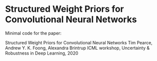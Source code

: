 # Structured Weight Priors for Convolutional Neural Networks

Minimal code for the paper:

Structured Weight Priors for Convolutional Neural Networks
Tim Pearce, Andrew Y. K. Foong, Alexandra Brintrup
ICML workshop, Uncertainty & Robustness in Deep Learning, 2020



